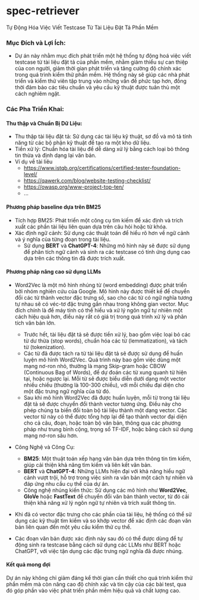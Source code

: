 # spec-retriever
Tự Động Hóa Việc Viết Testcase Từ Tài Liệu Đặt Tả Phần Mềm

### Mục Đích và Lợi Ích:
- Dự án này nhằm mục đích phát triển một hệ thống tự động hoá việc viết testcase từ tài liệu đặt tả của phần mềm, nhằm giảm thiểu sự can thiệp của con người, giảm thời gian phát triển và tăng cường độ chính xác trong quá trình kiểm thử phần mềm. Hệ thống này sẽ giúp các nhà phát triển và kiểm thử viên tập trung vào những vấn đề phức tạp hơn, đồng thời đảm bảo các tiêu chuẩn và yêu cầu kỹ thuật được tuân thủ một cách nghiêm ngặt.

### Các Pha Triển Khai:
#### Thu thập và Chuẩn Bị Dữ Liệu:

- Thu thập tài liệu đặt tả: Sử dụng các tài liệu kỹ thuật, sơ đồ và mô tả tính năng từ các bộ phận kỹ thuật để tạo ra một kho dữ liệu.
- Tiền xử lý: Chuẩn hóa tài liệu để dễ dàng xử lý bằng cách loại bỏ thông tin thừa và định dạng lại văn bản.
- Ví dụ về tài liêu
  - https://www.istqb.org/certifications/certified-tester-foundation-level/
  - https://qawerk.com/blog/website-testing-checklist/
  - https://owasp.org/www-project-top-ten/
  - ...

#### Phương pháp baseline dựa trên BM25
- Tích hợp BM25: Phát triển một công cụ tìm kiếm để xác định và trích xuất các phần tài liệu liên quan dựa trên câu hỏi hoặc từ khóa.
- Xác định ngữ cảnh: Sử dụng các thuật toán để hiểu rõ hơn về ngữ cảnh và ý nghĩa của từng đoạn trong tài liệu.
  - Sử dụng **BERT** và **ChatGPT-4**: Những mô hình này sẽ được sử dụng để phân tích ngữ cảnh và sinh ra các testcase có tính ứng dụng cao dựa trên các thông tin đã được trích xuất.

#### Phương pháp nâng cao sử dụng LLMs
- Word2Vec là một mô hình nhúng từ (word embedding) được phát triển bởi nhóm nghiên cứu của Google. Mô hình này được thiết kế để chuyển đổi các từ thành vector đặc trưng số, sao cho các từ có ngữ nghĩa tương tự nhau sẽ có véc-tơ đặc trưng gần nhau trong không gian vector. Mục đích chính là để máy tính có thể hiểu và xử lý ngôn ngữ tự nhiên một cách hiệu quả hơn, điều này rất có giá trị trong quá trình xử lý và phân tích văn bản lớn.
  -  Trước hết, tài liệu đặt tả sẽ được tiền xử lý, bao gồm việc loại bỏ các từ dư thừa (stop words), chuẩn hóa các từ (lemmatization), và tách từ (tokenization).
  -  Các từ đã được tách ra từ tài liệu đặt tả sẽ được sử dụng để huấn luyện mô hình Word2Vec. Quá trình này bao gồm việc dùng một mạng nơ-ron nhỏ, thường là mạng Skip-gram hoặc CBOW (Continuous Bag of Words), để dự đoán các từ xung quanh từ hiện tại, hoặc ngược lại.
Mỗi từ sẽ được biểu diễn dưới dạng một vector nhiều chiều (thường là 100-300 chiều), với mỗi chiều đại diện cho một đặc trưng ngữ nghĩa của từ đó.
  - Sau khi mô hình Word2Vec đã được huấn luyện, mỗi từ trong tài liệu đặt tả sẽ được chuyển đổi thành vector tương ứng. Điều này cho phép chúng ta biến đổi toàn bộ tài liệu thành một dạng vector.
Các vector từ này có thể được tổng hợp lại để tạo thành vector đại diện cho cả câu, đoạn, hoặc toàn bộ văn bản, thông qua các phương pháp như trung bình cộng, trọng số TF-IDF, hoặc bằng cách sử dụng mạng nơ-ron sâu hơn. 
- Công Nghệ và Công Cụ:
  - **BM25**: Một thuật toán xếp hạng văn bản dựa trên thông tin tìm kiếm, giúp cải thiện khả năng tìm kiếm và liên kết văn bản.
  - **BERT** và **ChatGPT-4**: Những LLMs hiện đại với khả năng hiểu ngữ cảnh vượt trội, hỗ trợ trong việc sinh ra văn bản một cách tự nhiên và đáp ứng nhu cầu cụ thể của dự án.
  - Công nghệ nhúng kiến thức: Sử dụng các mô hình như **Word2Vec**, **GloVe** hoặc **FastText** để chuyển đổi văn bản thành vector, từ đó cải thiện khả năng xử lý ngôn ngữ tự nhiên và trích xuất thông tin.
 
- Khi đã có vector đặc trưng cho các phần của tài liệu, hệ thống có thể sử dụng các kỹ thuật tìm kiếm và so khớp vector để xác định các đoạn văn bản liên quan đến một yêu cầu kiểm thử cụ thể.
- Các đoạn văn bản được xác định này sau đó có thể được dùng để tự động sinh ra testcase bằng cách sử dụng các LLMs như BERT hoặc ChatGPT, với việc tận dụng các đặc trưng ngữ nghĩa đã được nhúng.

#### Kết quả mong đợi
Dự án này không chỉ giảm đáng kể thời gian cần thiết cho quá trình kiểm thử phần mềm mà còn nâng cao độ chính xác và tin cậy của các bài test, qua đó góp phần vào việc phát triển phần mềm hiệu quả và chất lượng cao. 
